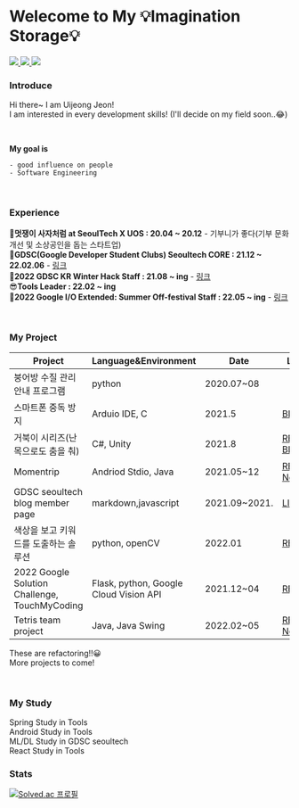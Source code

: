 # Welecome to My 💡Imagination Storage💡  

<a href="https://github.com/juijeong8324" target="_blank">
<img src="https://img.shields.io/badge/Github-181717?style=flat-square&logo=github&logoColor=white"/>
</a>
<a href="https://velog.io/@juijeong8324" target="_blank">
<img src="https://img.shields.io/badge/Velog-20c997?style=flat-square&logo=Vimeo&logoColor=white"/>
</a>        
<a href="https://blog.naver.com/gurum8021" target="_blank">
<img src="https://img.shields.io/badge/naver-20c997?style=flat-square&logo=Naver&logoColor=white"/>
</a>

### Introduce
Hi there~ I am Uijeong Jeon!         
I am interested in every development skills! 
(I'll decide on my field soon..😂)

<br>

**My goal is** 
```
- good influence on people 
- Software Engineering
```
<br>


### Experience
🦁**멋쟁이 사자처럼 at SeoulTech X UOS : 20.04 ~ 20.12** - 기부니가 좋다(기부 문화 개선 및 소상공인을 돕는 스타트업)         
🌈**GDSC(Google Developer Student Clubs) Seoultech CORE : 21.12 ~ 22.02.06** - [링크](https://gdsc-seoultech.github.io/)         
🌈**2022 GDSC KR Winter Hack Staff : 21.08 ~ ing**  - [링크](https://gdsckoreahackathon2022.github.io/#/)                 
😎**Tools Leader : 22.02 ~ ing**             
🌈**2022 Google I/O Extended: Summer Off-festival Staff : 22.05 ~ ing** - [링크](https://gdg.community.dev/events/details/google-gdg-campus-korea-presents-google-io-extended-summer-off-festival/)       
          
<br>

### My Project            
|Project|Language&Environment|Date|Link|
|---|---|---|---|
|붕어방 수질 관리 안내 프로그램|python|2020.07~08||
|스마트폰 중독 방지|Arduio IDE, C|2021.5|[BLOG](https://blog.naver.com/gurum8021/222355386305)|
|거북이 시리즈(난 목으로도 춤을 춰)|C#, Unity|2021.8|[REPO](https://github.com/juijeong8324/TurtleFriends), [BLOG](https://blog.naver.com/gurum8021/222452763544)|
|Momentrip|Andriod Stdio, Java|2021.05~12|[REPO](https://github.com/juijeong8324/Momentrip), [Notion](https://weak-meteoroid-883.notion.site/MomenTrip-a662703a6b7c41709bc1ab084a4f051c)|
|GDSC seoultech blog member page|markdown,javascript|2021.09~2021.|[LINK](https://gdsc-seoultech.github.io/members/)|
|색상을 보고 키워드를 도출하는 솔루션|python, openCV|2022.01|[REPO](https://github.com/juijeong8324/ReadColor)|
|2022 Google Solution Challenge, TouchMyCoding|Flask, python, Google Cloud Vision API|2021.12~04|[REPO](https://github.com/gdsc-seoultech/touch_my_coding_back)|
|Tetris team project|Java, Java Swing|2022.02~05|[REPO](https://github.com/SE10team/Tetris_final), [Notion](https://www.notion.so/SE-9a7db99cc59247d795e8db65551cb87c)|

These are refactoring!!😀        
More projects to come!

<br> 

### My Study
Spring Study in Tools         
Android Study in Tools        
ML/DL Study in GDSC seoultech               
React Study in Tools                


### Stats              
[![Solved.ac 프로필](http://mazassumnida.wtf/api/pastel/generate_badge?boj=qnddlek2)](https://solved.ac/qnddlek2)
